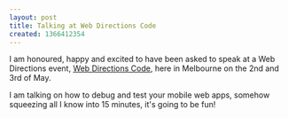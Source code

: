 ```yaml
---
layout: post
title: Talking at Web Directions Code
created: 1366412354
---
```

<p>I am honoured, happy and excited to have been asked to speak at a Web Directions event, <a href="http://code13melb.webdirections.org/" target="_blank">Web Directions Code</a>, here in Melbourne on the 2nd and 3rd of May.</p><p>I am talking on how to debug and test your mobile web apps, somehow squeezing all I know into 15 minutes, it&#39;s going to be fun!</p>
